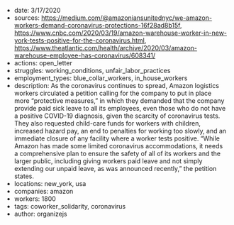 - date: 3/17/2020
- sources: https://medium.com/@amazoniansunitednyc/we-amazon-workers-demand-coronavirus-protections-16f28ad8b15f, https://www.cnbc.com/2020/03/19/amazon-warehouse-worker-in-new-york-tests-positive-for-the-coronavirus.html, https://www.theatlantic.com/health/archive/2020/03/amazon-warehouse-employee-has-coronavirus/608341/
- actions: open_letter
- struggles: working_conditions, unfair_labor_practices
- employment_types: blue_collar_workers, in_house_workers
- description: As the coronavirus continues to spread, Amazon logistics workers circulated a petition calling for the company to put in place more “protective measures,”  in which they demanded that the company provide paid sick leave to all its employees, even those who do not have a positive COVID-19 diagnosis, given the scarcity of coronavirus tests. They also requested child-care funds for workers with children, increased hazard pay, an end to penalties for working too slowly, and an immediate closure of any facility where a worker tests positive. “While Amazon has made some limited coronavirus accommodations, it needs a comprehensive plan to ensure the safety of all of its workers and the larger public, including giving workers paid leave and not simply extending our unpaid leave, as was announced recently,” the petition states. 
- locations: new_york, usa
- companies: amazon
- workers: 1800
- tags: coworker_solidarity, coronavirus
- author: organizejs
